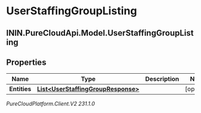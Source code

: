 # UserStaffingGroupListing

## ININ.PureCloudApi.Model.UserStaffingGroupListing

## Properties

|Name | Type | Description | Notes|
|------------ | ------------- | ------------- | -------------|
| **Entities** | [**List&lt;UserStaffingGroupResponse&gt;**](UserStaffingGroupResponse) |  | [optional] |



_PureCloudPlatform.Client.V2 231.1.0_
